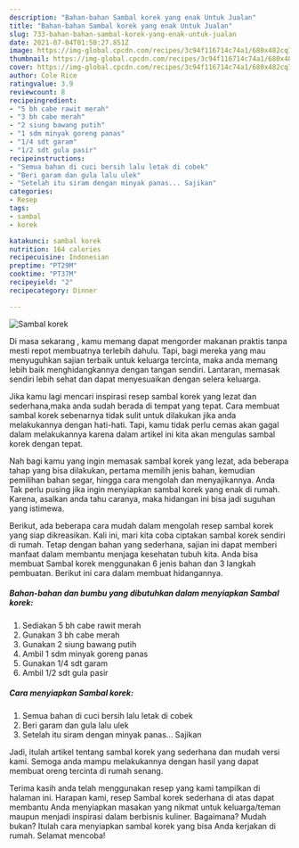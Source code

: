 ```yaml
---
description: "Bahan-bahan Sambal korek yang enak Untuk Jualan"
title: "Bahan-bahan Sambal korek yang enak Untuk Jualan"
slug: 733-bahan-bahan-sambal-korek-yang-enak-untuk-jualan
date: 2021-07-04T01:50:27.851Z
image: https://img-global.cpcdn.com/recipes/3c94f116714c74a1/680x482cq70/sambal-korek-foto-resep-utama.jpg
thumbnail: https://img-global.cpcdn.com/recipes/3c94f116714c74a1/680x482cq70/sambal-korek-foto-resep-utama.jpg
cover: https://img-global.cpcdn.com/recipes/3c94f116714c74a1/680x482cq70/sambal-korek-foto-resep-utama.jpg
author: Cole Rice
ratingvalue: 3.9
reviewcount: 8
recipeingredient:
- "5 bh cabe rawit merah"
- "3 bh cabe merah"
- "2 siung bawang putih"
- "1 sdm minyak goreng panas"
- "1/4 sdt garam"
- "1/2 sdt gula pasir"
recipeinstructions:
- "Semua bahan di cuci bersih lalu letak di cobek"
- "Beri garam dan gula lalu ulek"
- "Setelah itu siram dengan minyak panas... Sajikan"
categories:
- Resep
tags:
- sambal
- korek

katakunci: sambal korek 
nutrition: 164 calories
recipecuisine: Indonesian
preptime: "PT29M"
cooktime: "PT37M"
recipeyield: "2"
recipecategory: Dinner

---
```



![Sambal korek](https://img-global.cpcdn.com/recipes/3c94f116714c74a1/680x482cq70/sambal-korek-foto-resep-utama.jpg)

Di masa  sekarang , kamu memang dapat mengorder makanan praktis tanpa mesti repot membuatnya terlebih dahulu. Tapi, bagi mereka yang mau menyuguhkan sajian terbaik untuk keluarga tercinta, maka anda memang lebih baik menghidangkannya dengan tangan sendiri. Lantaran, memasak sendiri lebih sehat dan dapat menyesuaikan dengan selera keluarga.

Jika kamu lagi mencari inspirasi resep sambal korek yang lezat dan sederhana,maka anda sudah berada di tempat yang tepat. Cara membuat sambal korek  sebenarnya tidak sulit untuk dilakukan jika anda melakukannya dengan hati-hati. Tapi, kamu tidak perlu cemas akan gagal dalam melakukannya 
karena dalam artikel ini kita akan mengulas sambal korek dengan tepat.  



Nah bagi kamu yang ingin memasak sambal korek yang lezat, ada beberapa tahap yang bisa dilakukan, pertama memilih jenis bahan, kemudian pemilihan bahan segar, hingga cara mengolah dan menyajikannya. Anda Tak perlu pusing jika ingin menyiapkan sambal korek yang enak di rumah. Karena, asalkan anda  tahu caranya, maka hidangan ini bisa jadi suguhan yang istimewa.

Berikut, ada beberapa cara mudah dalam mengolah resep sambal korek yang siap dikreasikan. Kali ini, mari kita coba ciptakan sambal korek sendiri di rumah. Tetap dengan bahan yang sederhana, sajian ini dapat memberi manfaat dalam membantu menjaga kesehatan tubuh kita. Anda bisa membuat Sambal korek menggunakan 6 jenis bahan dan 3 langkah pembuatan. Berikut ini cara dalam membuat hidangannya.

<!--inarticleads1-->

##### Bahan-bahan dan bumbu yang dibutuhkan dalam menyiapkan Sambal korek:

1. Sediakan 5 bh cabe rawit merah
1. Gunakan 3 bh cabe merah
1. Gunakan 2 siung bawang putih
1. Ambil 1 sdm minyak goreng panas
1. Gunakan 1/4 sdt garam
1. Ambil 1/2 sdt gula pasir




<!--inarticleads2-->

##### Cara menyiapkan Sambal korek:

1. Semua bahan di cuci bersih lalu letak di cobek
1. Beri garam dan gula lalu ulek
1. Setelah itu siram dengan minyak panas... Sajikan




Jadi, itulah artikel tentang  sambal korek  yang sederhana dan mudah versi kami. Semoga anda mampu melakukannya dengan hasil yang dapat membuat oreng tercinta di rumah senang. 

Terima kasih anda telah menggunakan resep yang kami tampilkan di halaman ini. Harapan kami, resep  Sambal korek sederhana di atas dapat membantu Anda menyiapkan masakan yang nikmat untuk keluarga/teman maupun menjadi inspirasi dalam berbisnis kuliner. Bagaimana? Mudah bukan? Itulah cara menyiapkan sambal korek yang bisa Anda kerjakan di rumah. Selamat mencoba!

